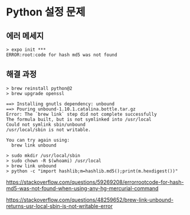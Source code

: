# Python 설정 문제

## 에러 메세지

```
> expo init ***
ERROR:root:code for hash md5 was not found
```

## 해결 과정

```log
> brew reinstall python@2
> brew upgrade openssl

==> Installing gnutls dependency: unbound
==> Pouring unbound-1.10.1.catalina.bottle.tar.gz
Error: The `brew link` step did not complete successfully
The formula built, but is not symlinked into /usr/local
Could not symlink sbin/unbound
/usr/local/sbin is not writable.

You can try again using:
  brew link unbound

> sudo mkdir /usr/local/sbin
> sudo chown -R $(whoami) /usr/local
> brew link unbound
> python -c "import hashlib;m=hashlib.md5();print(m.hexdigest())"
```

https://stackoverflow.com/questions/59269208/errorrootcode-for-hash-md5-was-not-found-when-using-any-hg-mercurial-command

https://stackoverflow.com/questions/48259652/brew-link-unbound-returns-usr-local-sbin-is-not-writable-error
